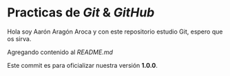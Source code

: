 # Practicas de _Git_ & _GitHub_

Hola soy Aarón Aragón Aroca y con este repositorio estudio Git, espero que os sirva.

Agregando contenido al _README.md_

Este commit es para oficializar nuestra versión **1.0.0**.
